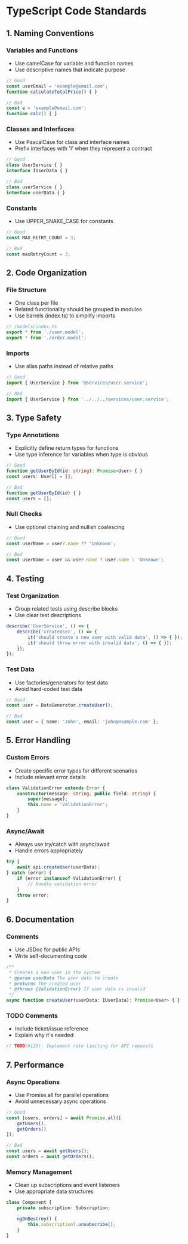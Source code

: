 # TypeScript Code Standards

## 1. Naming Conventions

### Variables and Functions
- Use camelCase for variable and function names
- Use descriptive names that indicate purpose
```typescript
// Good
const userEmail = 'example@email.com';
function calculateTotalPrice() { }

// Bad
const e = 'example@email.com';
function calc() { }
```

### Classes and Interfaces
- Use PascalCase for class and interface names
- Prefix interfaces with 'I' when they represent a contract
```typescript
// Good
class UserService { }
interface IUserData { }

// Bad
class userService { }
interface userData { }
```

### Constants
- Use UPPER_SNAKE_CASE for constants
```typescript
// Good
const MAX_RETRY_COUNT = 3;

// Bad
const maxRetryCount = 3;
```

## 2. Code Organization

### File Structure
- One class per file
- Related functionality should be grouped in modules
- Use barrels (index.ts) to simplify imports
```typescript
// /models/index.ts
export * from './user.model';
export * from './order.model';
```

### Imports
- Use alias paths instead of relative paths
```typescript
// Good
import { UserService } from '@services/user.service';

// Bad
import { UserService } from '../../../services/user.service';
```

## 3. Type Safety

### Type Annotations
- Explicitly define return types for functions
- Use type inference for variables when type is obvious
```typescript
// Good
function getUserById(id: string): Promise<User> { }
const users: User[] = [];

// Bad
function getUserById(id) { }
const users = [];
```

### Null Checks
- Use optional chaining and nullish coalescing
```typescript
// Good
const userName = user?.name ?? 'Unknown';

// Bad
const userName = user && user.name ? user.name : 'Unknown';
```

## 4. Testing

### Test Organization
- Group related tests using describe blocks
- Use clear test descriptions
```typescript
describe('UserService', () => {
    describe('createUser', () => {
        it('should create a new user with valid data', () => { });
        it('should throw error with invalid data', () => { });
    });
});
```

### Test Data
- Use factories/generators for test data
- Avoid hard-coded test data
```typescript
// Good
const user = DataGenerator.createUser();

// Bad
const user = { name: 'John', email: 'john@example.com' };
```

## 5. Error Handling

### Custom Errors
- Create specific error types for different scenarios
- Include relevant error details
```typescript
class ValidationError extends Error {
    constructor(message: string, public field: string) {
        super(message);
        this.name = 'ValidationError';
    }
}
```

### Async/Await
- Always use try/catch with async/await
- Handle errors appropriately
```typescript
try {
    await api.createUser(userData);
} catch (error) {
    if (error instanceof ValidationError) {
        // Handle validation error
    }
    throw error;
}
```

## 6. Documentation

### Comments
- Use JSDoc for public APIs
- Write self-documenting code
```typescript
/**
 * Creates a new user in the system
 * @param userData The user data to create
 * @returns The created user
 * @throws {ValidationError} If user data is invalid
 */
async function createUser(userData: IUserData): Promise<User> { }
```

### TODO Comments
- Include ticket/issue reference
- Explain why it's needed
```typescript
// TODO(#123): Implement rate limiting for API requests
```

## 7. Performance

### Async Operations
- Use Promise.all for parallel operations
- Avoid unnecessary async operations
```typescript
// Good
const [users, orders] = await Promise.all([
    getUsers(),
    getOrders()
]);

// Bad
const users = await getUsers();
const orders = await getOrders();
```

### Memory Management
- Clean up subscriptions and event listeners
- Use appropriate data structures
```typescript
class Component {
    private subscription: Subscription;

    ngOnDestroy() {
        this.subscription?.unsubscribe();
    }
}
```
